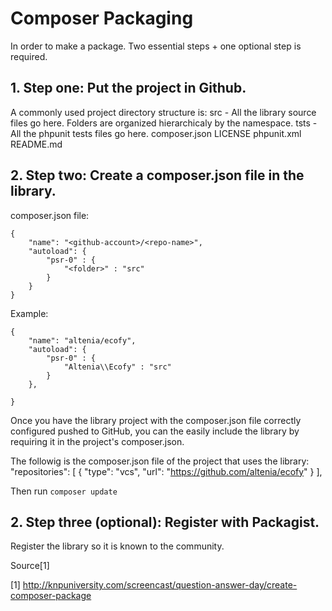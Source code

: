 Composer Packaging
==================

In order to make a package. Two essential steps + one optional step is required.

## 1. Step one: Put the project in Github. ##
A commonly used project directory structure is:
	src - All the library source files go here. Folders are organized hierarchicaly by the namespace.
	tsts - All the phpunit tests files go here.
	composer.json
	LICENSE
	phpunit.xml
	README.md

## 2. Step two: Create a composer.json file in the library. ##
composer.json file:

	{
	    "name": "<github-account>/<repo-name>",
	    "autoload": {
	        "psr-0" : {
	            "<folder>" : "src"
	        }
	    }
	}
Example:

	{
	    "name": "altenia/ecofy",
	    "autoload": {
	        "psr-0" : {
	            "Altenia\\Ecofy" : "src"
	        }
	    },

	}

Once you have the library project with the composer.json file correctly configured pushed to GitHub, you can the easily include the library by requiring it in the project's composer.json.

The followig is the composer.json file of the project that uses the library:
"repositories": [
    {
        "type": "vcs",
        "url": "https://github.com/altenia/ecofy"
    }
],

Then run `composer update`

## 2. Step three (optional): Register with Packagist. ##
Register the library so it is known to the community.

Source[1]

[1] http://knpuniversity.com/screencast/question-answer-day/create-composer-package